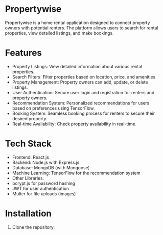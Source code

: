 # Propertywise
Propertywise is a home rental application designed to connect property owners with potential renters. The platform allows users to search for rental properties, view detailed listings, and make bookings.

# Features
- Property Listings: View detailed information about various rental properties.
- Search Filters: Filter properties based on location, price, and amenities.
- Property Management: Property owners can add, update, or delete listings.
- User Authentication: Secure user login and registration for renters and property owners.
- Recommendation System: Personalized recommendations for users based on preferences using TensorFlow.
- Booking System: Seamless booking process for renters to secure their desired property.
- Real-time Availability: Check property availability in real-time.

# Tech Stack
- Frontend: React.js
- Backend: Node.js with Express.js
- Database: MongoDB (with Mongoose)
- Machine Learning: TensorFlow for the recommendation system
- Other Libraries:
-  bcrypt.js for password hashing
-  JWT for user authentication
-  Multer for file uploads (images)

# Installation
1. Clone the repository:
```bash git clone https://github.com/your-username/propertywise.git
